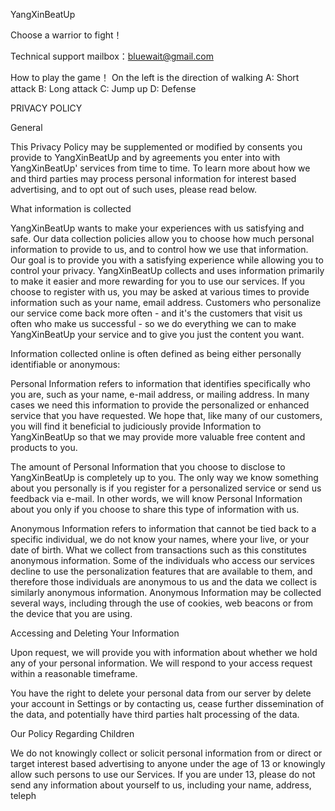 
 YangXinBeatUp
 
Choose a warrior to fight！

 Technical support mailbox：bluewait@gmail.com

How to play the game！
On the left is the direction of walking
A: Short attack
B: Long attack
C: Jump up
D: Defense

PRIVACY POLICY

General
 

This Privacy Policy may be supplemented or modified by consents you provide to YangXinBeatUp and by agreements you enter into with YangXinBeatUp' services from time to time. To learn more about how we and third parties may process personal information for interest based advertising, and to opt out of such uses, please read below.

What information is collected

YangXinBeatUp wants to make your experiences with us satisfying and safe. Our data collection policies allow you to choose how much personal information to provide to us, and to control how we use that information. Our goal is to provide you with a satisfying experience while allowing you to control your privacy. YangXinBeatUp collects and uses information primarily to make it easier and more rewarding for you to use our services. If you choose to register with us, you may be asked at various times to provide information such as your name, email address. Customers who personalize our service come back more often - and it's the customers that visit us often who make us successful - so we do everything we can to make YangXinBeatUp your service and to give you just the content you want.


Information collected online is often defined as being either personally identifiable or anonymous:

Personal Information refers to information that identifies specifically who you are, such as your name, e-mail address, or mailing address. In many cases we need this information to provide the personalized or enhanced service that you have requested. We hope that, like many of our customers, you will find it beneficial to judiciously provide Information to YangXinBeatUp so that we may provide more valuable free content and products to you.

The amount of Personal Information that you choose to disclose to YangXinBeatUp is completely up to you. The only way we know something about you personally is if you register for a personalized service or send us feedback via e-mail. In other words, we will know Personal Information about you only if you choose to share this type of information with us.

Anonymous Information refers to information that cannot be tied back to a specific individual, we do not know your names, where your live, or your date of birth. What we collect from transactions such as this constitutes anonymous information. Some of the individuals who access our services decline to use the personalization features that are available to them, and therefore those individuals are anonymous to us and the data we collect is similarly anonymous information. Anonymous Information may be collected several ways, including through the use of cookies, web beacons or from the device that you are using.

Accessing and Deleting Your Information

Upon request, we will provide you with information about whether we hold any of your personal information. We will respond to your access request within a reasonable timeframe.

You have the right to delete your personal data from our server by delete your account in Settings or by contacting us, cease further dissemination of the data, and potentially have third parties halt processing of the data.

Our Policy Regarding Children

We do not knowingly collect or solicit personal information from or direct or target interest based advertising to anyone under the age of 13 or knowingly allow such persons to use our Services. If you are under 13, please do not send any information about yourself to us, including your name, address,  teleph
